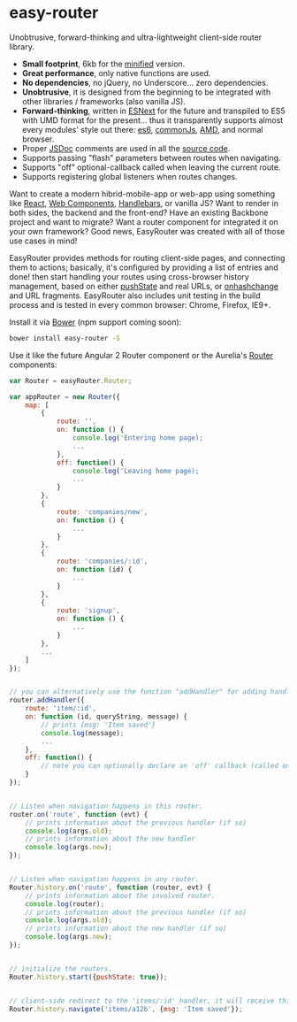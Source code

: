 # easy-router
Unobtrusive, forward-thinking and ultra-lightweight client-side router library.
* __Small footprint__, 6kb for the [minified](https://developers.google.com/closure/compiler/) version.
* __Great performance__, only native functions are used.
* __No dependencies__, no jQuery, no Underscore... zero dependencies.
* __Unobtrusive__, it is designed from the beginning to be integrated with other libraries / frameworks (also vanilla JS).
* __Forward-thinking__, written in [ESNext](https://babeljs.io/) for the future and transpiled to ES5 with UMD format for the present... thus it transparently supports almost every modules' style out there: [es6](https://github.com/lukehoban/es6features#modules), [commonJs](http://webpack.github.io/docs/commonjs.html), [AMD](http://requirejs.org/docs/commonjs.html), and normal browser.
* Proper [JSDoc](http://en.wikipedia.org/wiki/JSDoc) comments are used in all the [source code](https://github.com/rogerpadilla/easy-router/blob/master/js/easy-router.js).
* Supports passing "flash" parameters between routes when navigating.
* Supports "off" optional-callback called when leaving the current route.
* Supports registering global listeners when routes changes.

Want to create a modern hibrid-mobile-app or web-app using something like [React](https://facebook.github.io/react/), [Web Components](http://webcomponents.org/), [Handlebars](http://handlebarsjs.com/), or vanilla JS? Want to render in both sides, the backend and the front-end? Have an existing Backbone project and want to migrate? Want a router component for integrated it on your own framework? Good news, EasyRouter was created with all of those use cases in mind!

EasyRouter provides methods for routing client-side pages, and connecting them to actions; basically, it's configured by providing a list of entries and done! then start handling your routes using cross-browser history management, based on either [pushState](http://diveintohtml5.info/history.html) and real URLs, or [onhashchange](https://developer.mozilla.org/en-US/docs/DOM/window.onhashchange) and URL fragments. EasyRouter also includes unit testing in the build process and is tested in every common browser: Chrome, Firefox, IE9+.

Install it via [Bower](http://bower.io/) (npm support coming soon):
``` bash
bower install easy-router -S
```

Use it like the future Angular 2 Router component or the Aurelia's [Router](http://aurelia.io/get-started.html) components:

```javascript
var Router = easyRouter.Router;

var appRouter = new Router({
    map: [
        {
            route: '',
            on: function () {
                console.log('Entering home page);
                ...
            },
            off: function() {
                console.log('Leaving home page);   
                ...
            }
        },
        {
            route: 'companies/new',
            on: function () {
                ...
            }
        },
        {
            route: 'companies/:id',
            on: function (id) {
                ...
            }
        },
        {
            route: 'signup',
            on: function () {
                ...
            }
        },
		...
    ]
});


// you can alternatively use the function "addHandler" for adding handlers:
router.addHandler({
    route: 'item/:id',
    on: function (id, queryString, message) {
        // prints {msg: 'Item saved'}
        console.log(message);
        ...
    },
    off: function() {
        // note you can optionally declare an 'off' callback (called on exit) for each handler.
    }
});


// Listen when navigation happens in this router.
router.on('route', function (evt) {
    // prints information about the previous handler (if so)
    console.log(args.old);
    // prints information about the new handler
    console.log(args.new);    
});


// Listen when navigation happens in any router.
Router.history.on('route', function (router, evt) {
    // prints information about the involved router.
    console.log(router);
    // prints information about the previous handler (if so)
    console.log(args.old);
    // prints information about the new handler (if so)
    console.log(args.new);    
});


// initialize the routers.
Router.history.start({pushState: true});


// client-side redirect to the 'items/:id' handler, it will receive this custom message.
Router.history.navigate('items/a12b', {msg: 'Item saved'});

```